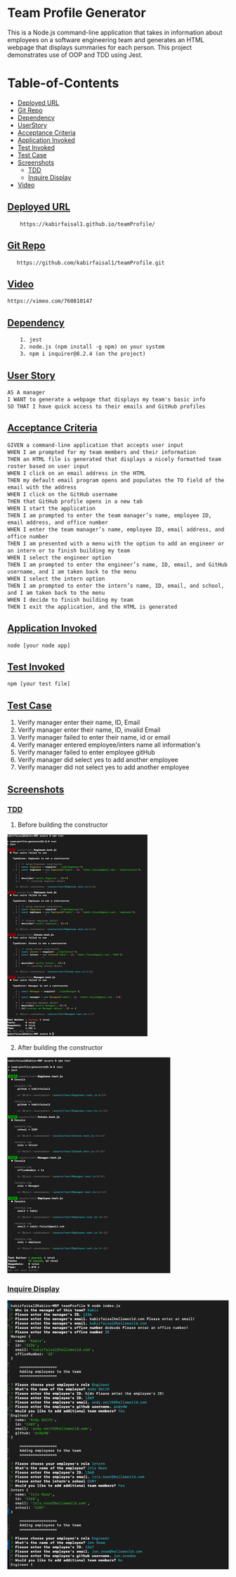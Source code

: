 # Team Profile Generator
This is a  Node.js command-line application that takes in information about employees on a software engineering team and generates an HTML webpage that displays summaries for each person. This project demonstrates use of OOP and TDD using Jest. 
# Table-of-Contents
  * [Deployed URL](#deployed-url)
  * [Git Repo](#git-repo)
  * [Dependency](#dependency)
  * [UserStory](#userstory)
  * [Acceptance Criteria](#acceptance-criteria)
  * [Application Invoked](#application-invoked)
  * [Test Invoked](#test-invoked)
  * [Test Case](#test-case)
  * [Screenshots](#screenshots)
    * [TDD](#tdd)
    * [Inquire Display](#inquire-display)
  * [Video](#video)

 
## [Deployed URL](#table-of-contents)
```
    https://kabirfaisal1.github.io/teamProfile/
```
## [Git Repo](#table-of-contents)
```
   https://github.com/kabirfaisal1/teamProfile.git
```

## [Video](#table-of-contents)
```
https://vimeo.com/760810147

```

## [Dependency](#table-of-contents)
```
    1. jest 
    2. node.js (npm install -g npm) on your system
    3. npm i inquirer@8.2.4 (on the project)
```
## [User Story](#table-of-contents)
```
AS A manager
I WANT to generate a webpage that displays my team's basic info
SO THAT I have quick access to their emails and GitHub profiles
```

## [Acceptance Criteria](#table-of-contents)
```
GIVEN a command-line application that accepts user input
WHEN I am prompted for my team members and their information
THEN an HTML file is generated that displays a nicely formatted team roster based on user input
WHEN I click on an email address in the HTML
THEN my default email program opens and populates the TO field of the email with the address
WHEN I click on the GitHub username
THEN that GitHub profile opens in a new tab
WHEN I start the application
THEN I am prompted to enter the team manager’s name, employee ID, email address, and office number
WHEN I enter the team manager’s name, employee ID, email address, and office number
THEN I am presented with a menu with the option to add an engineer or an intern or to finish building my team
WHEN I select the engineer option
THEN I am prompted to enter the engineer’s name, ID, email, and GitHub username, and I am taken back to the menu
WHEN I select the intern option
THEN I am prompted to enter the intern’s name, ID, email, and school, and I am taken back to the menu
WHEN I decide to finish building my team
THEN I exit the application, and the HTML is generated
```

## [Application Invoked](#table-of-contents)
```
node [your node app]
```
## [Test Invoked](#table-of-contents)
```
npm [your test file]
```

## [Test Case](#table-of-contents)
1. Verify manager enter their name, ID, Email
2. Verify manager enter their name, ID, invalid Email
3. Verify manager failed to enter their name, id or email
4. Verify manager entered employee/inters name all information's 
5. Verify manager failed to enter employee gitHub
6. Verify manager did select yes to add another employee
7. Verify manager did not select yes to add another employee

## [Screenshots](#table-of-contents)
### [TDD](#table-of-contents)
1. Before building the constructor 

![Image at TDD Fail.](./assets/image/tdd_fail.png)

2. After building the constructor 

![Image at TDD Pass.](./assets/image/tdd_pass.png)

### [Inquire Display](#table-of-contents)
<!-- ![Image at console display Inquire](./assets/image/tdd_pass.png) -->
![Image at node questions](./assets/image/nodequestions.png)

